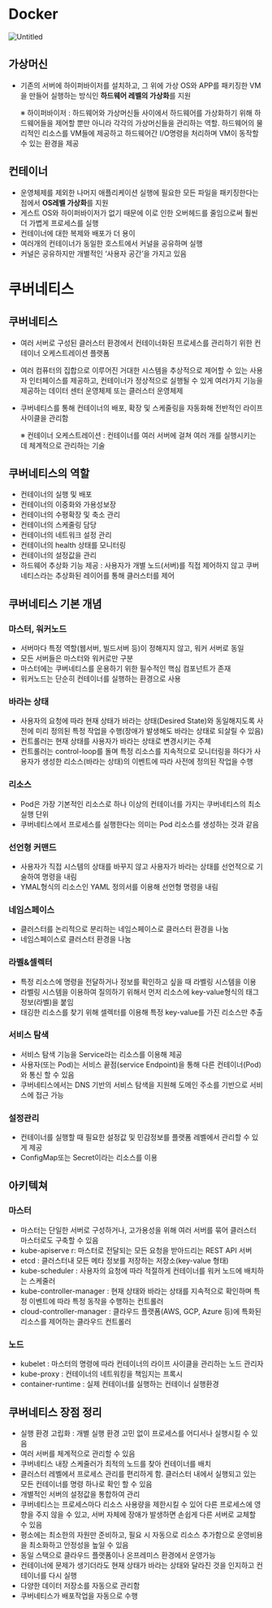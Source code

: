 
# Docker

![Untitled](https://user-images.githubusercontent.com/90545926/154841004-0e53e138-1a2d-4357-bf4f-208b7f65d96b.png)

## 가상머신

-   기존의 서버에 하이퍼바이저를 설치하고, 그 위에 가상 OS와 APP를 패키징한 VM을 만들어 실행하는 방식인 **하드웨어 레벨의 가상화**를 지원
    
    ※ 하이퍼바이저 : 하드웨어와 가상머신들 사이에서 하드웨어를 가상화하기 위해 하드웨어들을 제어할 뿐만 아니라 각각의 가상머신들을 관리하는 역할. 하드웨어의 물리적인 리소스를 VM들에 제공하고 하드웨어간 I/O명령을 처리하며 VM이 동작할 수 있는 환경을 제공
    

## 컨테이너

-   운영체제를 제외한 나머지 애플리케이션 실행에 필요한 모든 파일을 패키징한다는 점에서 **OS레벨 가상화**를 지원
-   게스트 OS와 하이퍼바이저가 없기 때문에 이로 인한 오버헤드를 줄임으로써 훨씬 더 가볍게 프로세스를 실행
-   컨테이너에 대한 복제와 배포가 더 용이
-   여러개의 컨테이너가 동일한 호스트에서 커널을 공유하며 실행
-   커널은 공유하지만 개별적인 ‘사용자 공간’을 가지고 있음

# 쿠버네티스

## 쿠버네티스

-   여러 서버로 구성된 클러스터 환경에서 컨테이너화된 프로세스를 관리하기 위한 컨테이너 오케스트레이션 플랫폼
    
-   여러 컴퓨터의 집합으로 이루어진 거대한 시스템을 추상적으로 제어할 수 있는 사용자 인터페이스를 제공하고, 컨테이너가 정상적으로 실행될 수 있게 여러가지 기능을 제공하는 데이터 센터 운영체제 또는 클러스터 운영체제
    
-   쿠버네티스를 통해 컨테이너의 배포, 확장 및 스케줄링을 자동화해 전반적인 라이프사이클을 관리함
    
    ※ 컨테이너 오케스트레이션 : 컨테이너를 여러 서버에 걸쳐 여러 개를 실행시키는 데 체계적으로 관리하는 기술
    

## 쿠버네티스의 역할

-   컨테이너의 실행 및 배포
-   컨테이너의 이중화와 가용성보장
-   컨테이너의 수평확장 및 축소 관리
-   컨테이너의 스케줄링 담당
-   컨테이너의 네트워크 설정 관리
-   컨테이너의 health 상태를 모니터링
-   컨테이너의 설정값을 관리
-   하드웨어 추상화 기능 제공 : 사용자가 개별 노드(서버)를 직접 제어하지 않고 쿠버네티스라는 추상화된 레이어를 통해 클러스터를 제어

## 쿠버네티스 기본 개념

### 마스터, 워커노드

-   서버마다 특정 역할(웹서버, 빌드서버 등)이 정해지지 않고, 워커 서버로 동일
-   모든 서버들은 마스터와 워커로만 구분
-   마스터에는 쿠버네티스를 운용하기 위한 필수적인 핵심 컴포넌트가 존재
-   워커노드는 단순히 컨테이너를 실행하는 환경으로 사용

### 바라는 상태

-   사용자의 요청에 따라 현재 상태가 바라는 상태(Desired State)와 동일해지도록 사전에 미리 정의된 특정 작업을 수행(장애가 발생해도 바라는 상태로 되살릴 수 있음)
-   컨트롤러는 현재 상태를 사용자가 바라는 상태로 변경시키는 주체
-   컨트롤러는 control-loop를 돌며 특정 리소스를 지속적으로 모니터링을 하다가 사용자가 생성한 리소스(바라는 상태)의 이벤트에 따라 사전에 정의된 작업을 수행

### 리소스

-   Pod은 가장 기본적인 리소스로 하나 이상의 컨테이너를 가지는 쿠버네티스의 최소 실행 단위
-   쿠버네티스에서 프로세스를 실행한다는 의미는 Pod 리소스를 생성하는 것과 같음

### 선언형 커맨드

-   사용자가 직접 시스템의 상태를 바꾸지 않고 사용자가 바라는 상태를 선언적으로 기술하여 명령을 내림
-   YMAL형식의 리소스인 YAML 정의서를 이용해 선언형 명령을 내림

### 네임스페이스

-   클러스터를 논리적으로 분리하는 네임스페이스로 클러스터 환경을 나눔
-   네임스페이스로 클러스터 환경을 나눔

### 라벨&셀렉터

-   특정 리소스에 명령을 전달하거나 정보를 확인하고 싶을 때 라벨링 시스템을 이용
-   라벨링 시스템을 이용하여 질의하기 위해서 먼저 리소스에 key-value형식의 태그정보(라벨)을 붙임
-   태깅한 리소스를 찾기 위해 셀렉터를 이용해 특정 key-value를 가진 리소스만 추출

### 서비스 탐색

-   서비스 탐색 기능을 Service라는 리소스를 이용해 제공
-   사용자(또는 Pod)는 서비스 끝점(service Endpoint)을 통해 다른 컨테이너(Pod)와 통신 할 수 있음
-   쿠버네티스에서는 DNS 기반의 서비스 탐색을 지원해 도메인 주소를 기반으로 서비스에 접근 가능

### 설정관리

-   컨테이너를 실행할 때 필요한 설정값 및 민감정보를 플랫폼 레벨에서 관리할 수 있게 제공
-   ConfigMap또는 Secret이라는 리소스를 이용

## 아키텍쳐

### 마스터

-   마스터는 단일한 서버로 구성하거나, 고가용성을 위해 여러 서버를 묶어 클러스터 마스터로도 구축할 수 있음
-   kube-apiserve r: 마스터로 전달되는 모든 요청을 받아드리는 REST API 서버
-   etcd : 클러스터내 모든 메타 정보를 저장하는 저장소(key-value 형태)
-   kube-scheduler : 사용자의 요청에 따라 적절하게 컨테이너를 워커 노드에 배치하는 스케줄러
-   kube-controller-manager : 현재 상태와 바라는 상태를 지속적으로 확인하며 특정 이벤트에 따라 특정 동작을 수행하는 컨트롤러
-   cloud-controller-manager : 클라우드 플랫폼(AWS, GCP, Azure 등)에 특화된 리소스를 제어하는 클라우드 컨트롤러

### 노드

-   kubelet : 마스터의 명령에 따라 컨테이너의 라이프 사이클을 관리하는 노드 관리자
-   kube-proxy : 컨테이너의 네트워킹을 책임지는 프록시
-   container-runtime : 실제 컨테이너를 실행하는 컨테이너 실행환경

## 쿠버네티스 장점 정리

-   실행 환경 고립화 : 개별 실행 환경 고민 없이 프로세스를 어디서나 실행시킬 수 있음
-   여러 서버를 체계적으로 관리할 수 있음
-   쿠버네티스 내장 스케줄러가 최적의 노드를 찾아 컨테이너를 배치
-   클러스터 레벨에서 프로세스 관리를 편리하게 함. 클러스터 내에서 실행되고 있는 모든 컨테이너를 명령 하나로 확인 할 수 있음
-   개별적인 서버의 설정값을 통합하여 관리
-   쿠버네티스는 프로세스마다 리소스 사용량을 제한시킬 수 있어 다른 프로세스에 영향을 주지 않을 수 있고, 서버 자체에 장애가 발생하면 손쉽게 다른 서버로 교체할 수 있음
-   평소에는 최소한의 자원만 준비하고, 필요 시 자동으로 리소스 추가함으로 운영비용을 최소화하고 안정성을 높일 수 있음
-   동일 스택으로 클라우드 플랫폼이나 온프레미스 환경에서 운영가능
-   컨테이너에 문제가 생기더라도 현재 상태가 바라는 상태와 달라진 것을 인지하고 컨테이너를 다시 실행
-   다양한 데이터 저장소를 자동으로 관리함
-   쿠버네티스가 배포작업을 자동으로 수행
